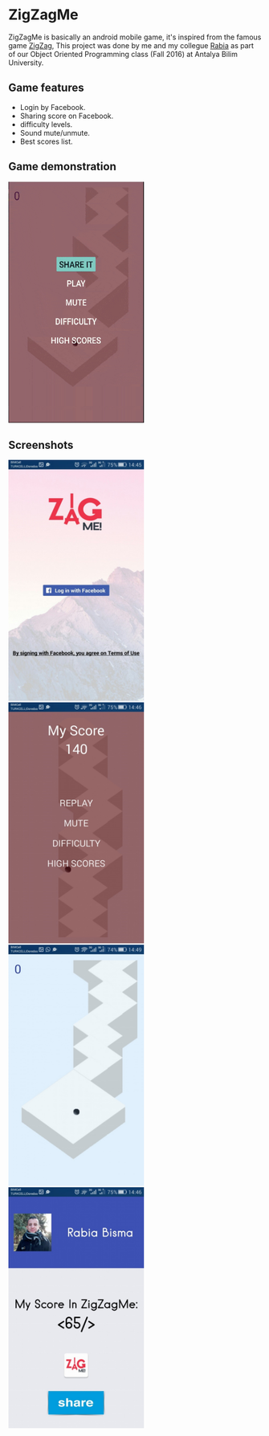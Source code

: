 # ZigZagMe

ZigZagMe is basically an android mobile game, it's inspired from the
famous game
[ZigZag](https://play.google.com/store/apps/details?id=com.ketchapp.zigzaggame&hl=en),
This project was done by me and my collegue
[Rabia](https://github.com/bismarabia) as part of our Object Oriented Programming
class (Fall 2016) at Antalya Bilim University.

## Game features
- Login by Facebook.
- Sharing score on Facebook.
- difficulty levels.
- Sound mute/unmute.
- Best scores list.

## Game demonstration
<img src="https://raw.githubusercontent.com/AbdooSalem/ZigZagMe/master/screenshots/zigzagme_demo.gif" width="270" height="480" />


## Screenshots

<img src="https://raw.githubusercontent.com/AbdooSalem/ZigZagMe/master/screenshots/splashScreen.jpg" width="270" height="480"  />&nbsp;
<img src="https://raw.githubusercontent.com/AbdooSalem/ZigZagMe/master/screenshots/menuScreen.jpg" width="270" height="480"  />&nbsp;
<br>
<img src="https://raw.githubusercontent.com/AbdooSalem/ZigZagMe/master/screenshots/mainScreen.jpg" width="270" height="480"  />&nbsp;
<img src="https://raw.githubusercontent.com/AbdooSalem/ZigZagMe/master/screenshots/sharingActivity.jpg" width="270" height="480"  />
